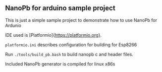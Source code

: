 ## NanoPb for arduino sample project

This is just a simple sample project to demonstrate how to use NanoPb for Ardunio

IDE used is [Platformio]{https://platformio.org}.

`platformio.ini` describes configuration for building for Esp8266 

Run `./tools/build_pb.bash` to build nanopb c and header files.

Included NanoPb generator is compiled for linux x86s